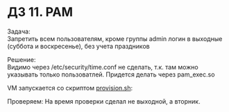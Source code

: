 # ДЗ 11. PAM

Задача:  
    Запретить всем пользователям, кроме группы admin логин в выходные (суббота и воскресенье), без учета праздников

Решение:  
    Видимо через /etc/security/time.conf не сделать, т.к. там можно указывать только пользоватлей. Придется делать через pam_exec.so

VM запускается со скриптом [provision.sh](provision.sh):

Проверяем:
    На время проверки сделал не выходной, а вторник.


